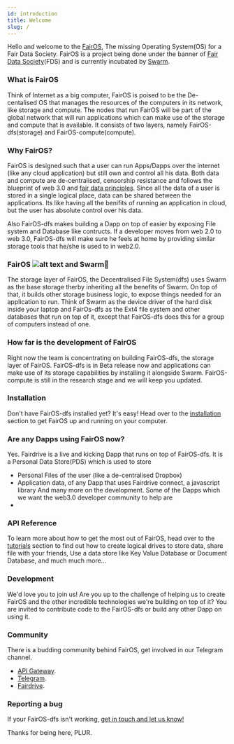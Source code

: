 ```yaml
---
id: introduction
title: Welcome
slug: /
---
```


Hello and welcome to the [FairOS](/docs/fairOS/introduction), The missing Operating System(OS) for a Fair Data Society. FairOS is a project being done under the banner of [Fair Data Society](https://fairdatasociety.org/)(FDS) and is currently incubated by [Swarm](https://swarm.ethereum.org/).

###  What is FairOS
Think of Internet as a big computer, FairOS is poised to be the De-centalised OS that manages the resources of the computers in its network, like storage and compute. The nodes that run FairOS will be part of the global network that will run applications which can make use of the storage and compute that is available. It consists of two layers, namely FairOS-dfs(storage) and FairOS-compute(compute).

### Why FairOS?
FairOS is designed such that a user can run Apps/Dapps over the internet (like any cloud application) but still own and control all his data. Both data and compute are de-centralised, censorship resistance and follows the blueprint of web 3.0 and [fair data principles](https://principles.fairdatasociety.org/). Since all the data of a user is stored in a single logical place, data can be shared between the applications. Its like having all the benifits of running an application in cloud, but the user has absolute control over his data.

Also FairOS-dfs makes building a Dapp on top of easier by exposing File system and Database like contructs. If a developer moves from web 2.0 to web 3.0, FairOS-dfs will make sure he feels at home by providing similar storage tools that he/she is used to in web2.0. 

### FairOS ![alt text](/img/favicon.ico "") and Swarm🐝
The storage layer of FairOS, the Decentralised File System(dfs) uses Swarm as the base storage therby inheriting all the benefits of Swarm. On top of that, it builds other storage business logic, to expose things needed for an application to run. Think of Swarm as the device driver of the hard disk inside your laptop and FairOs-dfs as the Ext4 file system and other databases that run on top of it, except that FairOS-dfs does this for a group of computers instead of one.  

### How far is the development of FairOS
Right now the team is concentrating on building FairOS-dfs, the storage layer of FairOS. FairOS-dfs is in Beta release now and applications can make use of its storage capabilities by installing it alongside Swarm. FairOS-compute is still in the research stage and we will keep you updated.

### Installation
Don't have FairOS-dfs installed yet? It's easy! Head over to the [installation](/docs/fairOS-dfs/installation) section to get FairOS up and running on your computer.

### Are any Dapps using FairOS now?
Yes. Fairdrive is a live and kicking Dapp that runs on top of FairOS-dfs. It is a Personal Data Store(PDS) which is used to store
- Personal Files of the user (like a de-centralised Dropbox)
- Application data, of any Dapp that uses Fairdrive connect, a javascript library
And many more on the development. 
Some of the Dapps which we want the web3.0 developer community to help are
- 

### API Reference
To learn more about how to get the most out of FairOS, head over to the [tutorials](/docs/getting-started/upload-and-download) section to find out how to create logical drives to store data, share file with your friends, Use a data store like Key Value Database or Document Database, and much much more...

### Development
We'd love you to join us! Are you up to the challenge of helping us to create FairOS and the other incredible technologies we're building on top of it? You are invited to contribute code to the FairOS-dfs or build any other Dapp on using it.

### Community
There is a budding community behind FairOS, get involved in our Telegram channel.

- [API Gateway](http://api.fairos.io).
- [Telegram](https://t.me/joinchat/GCEfnpZbpfZgVyoK).
- [Fairdrive](http://app.fairdrive.io).

### Reporting a bug
If your FairOS-dfs isn't working, [get in touch and let us know!](https://github.com/fairDataSociety/fairOS-dfs/issues) 


Thanks for being here, PLUR.


